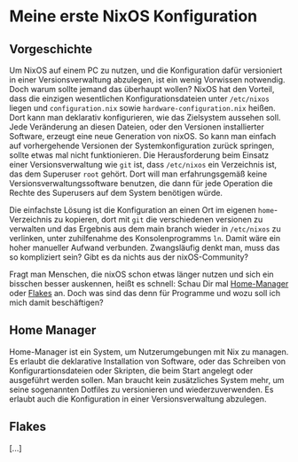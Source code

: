 # Meine erste NixOS Konfiguration
## Vorgeschichte

Um NixOS auf einem PC zu nutzen, und die Konfiguration dafür versioniert in einer Versionsverwaltung abzulegen, ist ein wenig Vorwissen notwendig. Doch warum sollte jemand das überhaupt wollen? NixOS hat den Vorteil, dass die einzigen wesentlichen Konfigurationsdateien unter `/etc/nixos` liegen und `configuration.nix` sowie `hardware-configuration.nix` heißen. Dort kann man deklarativ konfigurieren, wie das Zielsystem aussehen soll. Jede Veränderung an diesen Dateien, oder den Versionen installierter Software, erzeugt eine neue Generation von nixOS. So kann man einfach auf vorhergehende Versionen der Systemkonfiguration zurück springen, sollte etwas mal nicht funktionieren. Die Herausforderung beim Einsatz einer Versionsverwaltung wie `git` ist, dass `/etc/nixos` ein Verzeichnis ist, das dem Superuser `root` gehört. Dort will man erfahrungsgemäß keine Versionsverwaltungssoftware benutzen, die dann für jede Operation die Rechte des Superusers auf dem System benötigen würde.

Die einfachste Lösung ist die Konfiguration an einen Ort im eigenen `home`-Verzeichnis zu kopieren, dort mit `git` die verschiedenen versionen zu verwalten und das Ergebnis aus dem main branch wieder in `/etc/nixos` zu verlinken, unter zuhilfenahme des Konsolenprogramms `ln`. Damit wäre ein hoher manueller Aufwand verbunden. Zwangsläufig denkt man, muss das so kompliziert sein? Gibt es da nichts aus der nixOS-Community?

Fragt man Menschen, die nixOS schon etwas länger nutzen und sich ein bisschen besser auskennen, heißt es schnell: Schau Dir mal [Home-Manager](https://nix-community.github.io/home-manager/ "Das Benutzerhandbuch von Home-Manager auf Englisch") oder [Flakes](https://nix.dev/concepts/flakes.html "Das Konzept hinter flakes auf Englisch") an. Doch was sind das denn für Programme und wozu soll ich mich damit beschäftigen?

## Home Manager

Home-Manager ist ein System, um Nutzerumgebungen mit Nix zu managen. Es erlaubt die deklarative Installation von Software, oder das Schreiben von Konfigurartionsdateien oder Skripten, die beim Start angelegt oder ausgeführt werden sollen. Man braucht kein zusätzliches System mehr, um seine sogenannten Dotfiles zu versionieren und wiederzuverwenden. Es erlaubt auch die Konfiguration in einer Versionsverwaltung abzulegen.

## Flakes

[...]
